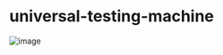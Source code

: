 # universal-testing-machine

![image]([https://drive.google.com/file/d/1hsedKqk7mls1oRkQUfciQ44OGxwtnEqP/view?usp=share_link](https://github.com/ENG-MohamedEssam/universal-testing-machine/blob/main/280836956_710202876887882_7837435870085417691_n.jpg?raw=true))
